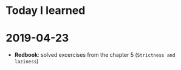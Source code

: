 # Today I learned

# 2019-04-23
- **Redbook**: solved excercises from the chapter 5 (`Strictness and laziness`)
